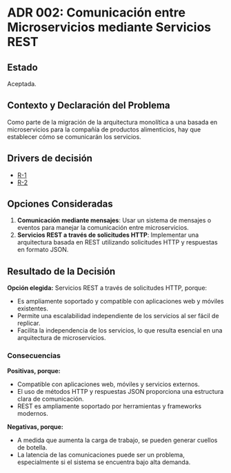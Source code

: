 # ADR 002: Comunicación entre Microservicios mediante Servicios REST 

## Estado  
Aceptada.


## Contexto y Declaración del Problema  
Como parte de la migración de la arquitectura monolítica a una basada en microservicios para la compañía de productos alimenticios, hay que establecer cómo se comunicarán los servicios. 

## Drivers de decisión  
* [R-1](https://github.com/JuanX-M/TPE-Grupo9/blob/development/docs/requirements/constraints-rqmts.md#r-1)
* [R-2](https://github.com/JuanX-M/TPE-Grupo9/blob/development/docs/requirements/constraints-rqmts.md#r-2)

## Opciones Consideradas  
1. **Comunicación mediante mensajes**: Usar un sistema de mensajes o eventos para manejar la comunicación entre microservicios.
3. **Servicios REST a través de solicitudes HTTP**: Implementar una arquitectura basada en REST utilizando solicitudes HTTP y respuestas en formato JSON.

## Resultado de la Decisión  
**Opción elegida:** Servicios REST a través de solicitudes HTTP, porque:  
* Es ampliamente soportado y compatible con aplicaciones web y móviles existentes.  
* Permite una escalabilidad independiente de los servicios al ser fácil de replicar.  
* Facilita la independencia de los servicios, lo que resulta esencial en una arquitectura de microservicios.

### Consecuencias  
**Positivas, porque:**  
* Compatible con aplicaciones web, móviles y servicios externos.  
* El uso de métodos HTTP y respuestas JSON proporciona una estructura clara de comunicación.  
* REST es ampliamente soportado por herramientas y frameworks modernos.  

**Negativas, porque:**  
* A medida que aumenta la carga de trabajo, se pueden generar cuellos de botella. 
* La latencia de las comunicaciones puede ser un problema, especialmente si el sistema se encuentra bajo alta demanda.
